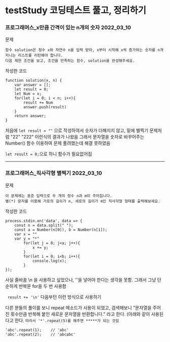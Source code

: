 # testStudy 코딩테스트 풀고, 정리하기
### 프로그래머스_x만큼 간격이 있는 n개의 숫자 2022_03_10
문제
```
함수 solution은 정수 x와 자연수 n을 입력 받아, x부터 시작해 x씩 증가하는 숫자를 n개 지니는 리스트를 리턴해야 합니다. 
다음 제한 조건을 보고, 조건을 만족하는 함수, solution을 완성해주세요.
```
작성한 코드
```
function solution(x, n) {
    var answer = [];
    let result = 0;
    let Num = x;
    for(let i = 0; i < n; i++){
        result += Num
        answer.push(result)
    }
    return answer;
}
```
처음에 ``` let result = "" ``` 으로 작성하여서 숫자가 더해지지 않고, 밑에 별찍기 문제처럼 "22" "222" 이런식의 결과가 나왔음
그래서 문자열을 숫자로 바꾸어주는 Number() 함수 이용하여 문제 풀려했는데 해결 못하였음 

``` let result = 0; ```으로 하니 함수가 필요없어짐 

---


### 프로그래머스_직사각형 별찍기 2022_03_10

문제
``` 
이 문제에는 표준 입력으로 두 개의 정수 n과 m이 주어집니다.
별(*) 문자를 이용해 가로의 길이가 n, 세로의 길이가 m인 직사각형 형태를 출력해보세요.
```
작성한 코드
```process.stdin.setEncoding('utf8');
process.stdin.on('data', data => {
    const n = data.split(" ");
    const a = Number(n[0]), b = Number(n[1]);
    var x = ""
    var y = "*"
        for(let j = 0; j<a; j++){
            x += y;
        }
        for(let i = 0; i<b; i++){
            console.log(x);
        }
});
```
사실 줄바꿈 \n 을 사용하고 싶었으나, ''을 넣어야 한다는 생각을 못함. 그래서 그냥 단순하게 반복문 for을 두 번 사용함

``` result += '\n'``` 다음부턴 이런 방식으로 사용하기

다른 분들의 풀이를 보니 repeat 메소드가 사용이 되었고, 검색해보니 "문자열을 주어진 횟수만큼 반복해 붙인 새로운 문자열을 반환합니다." 라고 한다. (아래와 같이 사용된다고 한다.  ```따라서 '*'.repeat(5)를 해주면 *****가 되는 것임```
```
'abc'.repeat(1);    // 'abc'
'abc'.repeat(2);    // 'abcabc'
```
